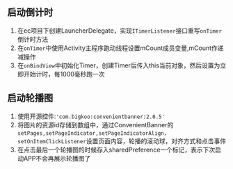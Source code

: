 ## 启动倒计时
1. 在ec项目下创建LauncherDelegate，实现`ITimerListener`接口重写`onTimer`倒计时方法
2. 在`onTimer`中使用Activity主程序跑动线程设置mCount成员变量,mCount作递减操作
3. 在`onBindView`中初始化Timer，创建Timer后传入this当前对象，然后设置为立即开始计时，每1000毫秒跑一次

## 启动轮播图
1. 使用开源控件:`'com.bigkoo:convenientbanner:2.0.5'`
2. 将图片的资源id存储到数组中，通过ConvenientBanner的`setPages,setPageIndicator,setPageIndicatorAlign，setOnItemClickListener`设置页面内容，轮播的滚动球，对齐方式和点击事件
3. 在点击最后一个轮播图的时候存入sharedPreference一个标记，表示下次启动APP不会再展示轮播图了